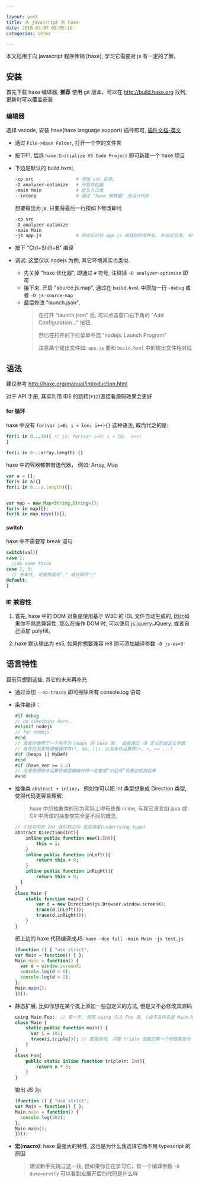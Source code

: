 ```yaml
---

layout: post
title: 从 javascript 到 haxe
date: 2016-03-07 06:55:16
categories: other

---
```


本文档用于向 javascript 程序传销 [haxe], 学习它需要对 js 有一定的了解。

## 安装

首先下载 haxe 编译器, **推荐** 使用 git 版本，可以在 <http://build.haxe.org> 找到, 更新时可以覆盖安装

<!-- more -->

### 编辑器

选择 vscode, 安装 haxe(haxe language support) 插件即可, [插件文档-英文](https://github.com/vshaxe/vshaxe/wiki/Debugging)

* 通过 `File->Open Folder`, 打开一个空的文件夹
* 按下F1, 后选 `haxe:Initialize VS Code Project` 即可新建一个 haxe 项目
* 下边是默认的 build.hxml,

  ```bash
  -cp src                # 添加 src 目录,
  -D analyzer-optimize   # 开启优化器
  -main Main             # 定义入口类
  --interp               # 通过 "haxe 解释器" 来运行代码
  ```

  想要输出为 js, 只要将最后一行按如下修改即可

  ```bash
  -cp src
  -D analyzer-optimize
  -main Main
  -js app.js             # 你也可以将 app.js 改成别的文件名, 和指定目录, 如: "bin/app.js"
  ```

* 按下 "Ctrl+Shift+B" 编译

* 调试: 这里仅以 nodejs 为例, 其它环境其实也类似.
  - 先关掉 "haxe 优化器", 即通过 `#` 符号, 注释掉 `-D analyzer-optimize` 即可
  - 接下来, 开启 "source.js.map", 通过在 `build.hxml` 中添加一行 `-debug` 或者 `-D js-source-map`
  - 最后修改 "launch.json",
    > 在打开 "launch.json" 后, 可以点击窗口右下角的 "Add Configuration..." 按钮,
    >
    > 然后在打开的下拉菜单中选 "nodejs: Launch Program"
    >
    > 注意某个输出文件如: `app.js` 要和 `build.hxml` 中的输出文件相对应


## 语法

建议参考 <http://haxe.org/manual/introduction.html>

对于 API 手册, 其实利用 IDE 的跳转(`F12`)直接看源码效果会更好

#### for 循环

haxe 中没有 `for(var i=0; i < len; i++){}` 这种语法, 取而代之的是:

```haxe
for(i in 0...10){ // js: for(var i=0; i < 10;  i++)
}

for(i in 0...array.length) {}
```

haxe 中的容器都带有迭代器， 例如: Array, Map

```js
var a = [];
for(v in a){}
for(i in 0...a.length){};


var map = new Map<String,String>();
for(v in map){};
for(k in map.keys()){};
```

#### switch

haxe 中不需要写 break 语句

```js
switch(val){
case 1:
  //do some thins
case 2, 3:
  // 多条件, 可使用逗号"," 或分隔符"|"
default:
}
```

### IE 兼容性

1. 首先, haxe 中的 DOM 对象是使用基于 W3C 的 IDL 文件自动生成的, 因此如果你不熟悉兼容性, 那么在操作 DOM 时, 可以使用 js.jquery.JQuery, 或者自己添加 polyfill。

2. haxe 默认输出为 es5, 如果你想要兼容 ie8 则可添加编译参数 `-D js-es=3`

## 语言特性

目前只想到这些, 其它的未来再补充

* 通过添加 `--no-traces` 即可擦除所有 console.log 语句

* 条件编译：

  ```haxe
  #if debug
  // do somethins here..
  #elseif nodejs
  // for nodejs
  #end
  // 或者你使用了一个名字为 heaps 的 haxe 库， 或者通过 -D 定义的自定义参数
  // 条件检测支持逻辑操作符(!, &&, ||)，以及条件运算符(>, <, >= ...)
  #if (heaps || MyDef)
  #end
  #if (haxe_ver >= 3.2)
  // 注意使用条件运算符或逻辑操作符一定要用“小括号”将表达式括起来
  #end
  ```

* 抽像类 `abstract + inline`， 例如你可以把 Int 类型想象成 Direction 类型, 使得代码更容易理解:

  > haxe 中的抽象类的形为实际上得有些像 inline, 与其它语言如 java 或 C# 中所谓的抽象类完全是不同的概念,

  ```haxe
  // 小括号中的 Int 我们称之为 底层原型(underlying type)
  abstract Direction(Int){
      inline public function new(i:Int){
          this = i;
      }
      inline public function inLeft(){
          return this < 0;
      }
      inline public function inRight(){
          return this > 0;
    }
  }
  class Main {
      static function main() {
          var d = new Direction(js.Browser.window.screenX);
          trace(d.inLeft());
          trace(d.inRight());
      }
  }
  ```

  把上边的 haxe 代码编译成JS: `haxe -dce full -main Main -js test.js`

  ```js
  (function () { "use strict";
  var Main = function() { };
  Main.main = function() {
    var d = window.screenX;
    console.log(d < 0);
    console.log(d > 0);
  };
  Main.main();
  })();
  ```

* 静态扩展. 比如你想在某个类上添加一些自定义的方法, 但是又不必修改其源码

  ```haxe
  using Main.Foo;  // 第一步, 使用 using 引入 Foo 类, (由于文件名是 Main.hx, 因此默认是 Main 类)
  class Main {
      static public function main() {
        var i = 101;
        trace(i.triple()); // 直接调用, 只要 triple 函数的第一个参数类型为 Int.
      }
  }
  class Foo{
      public static inline function triple(n: Int){
          return n * 3;
      }
  }
  ```

  输出 JS 为:

  ```js
  (function () { "use strict";
  var Main = function() { };
  Main.main = function() {
    console.log(303);
  };
  Main.main();
  })();
  ```


* **宏(macro)**: haxe 最强大的特性, 这也是为什么我选择它而不用 typescript 的原因

  > 建议新手先跳过这一块, 但如果你正在学习它，有一个编译参数 `-D dump=pretty` 可以看到宏展开后的代码是什么样


<br />
